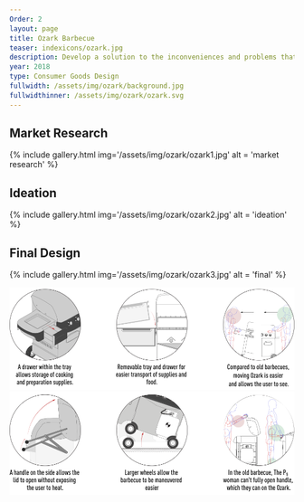 ```yaml
---
Order: 2
layout: page
title: Ozark Barbecue
teaser: indexicons/ozark.jpg
description: Develop a solution to the inconveniences and problems that cause users to avoid utilizing their barbecue
year: 2018
type: Consumer Goods Design
fullwidth: /assets/img/ozark/background.jpg
fullwidthinner: /assets/img/ozark/ozark.svg
---
```

## Market Research
{% include gallery.html img='/assets/img/ozark/ozark1.jpg' alt = 'market research' %}
## Ideation
{% include gallery.html img='/assets/img/ozark/ozark2.jpg' alt = 'ideation' %}
## Final Design
{% include gallery.html img='/assets/img/ozark/ozark3.jpg' alt = 'final' %}

<div class="col-xs-12 col-md-6">
    <img src="/assets/img/ozark/bbq1.svg" alt="Benefits1">
</div>
<div class="col-xs-12 col-md-6">
    <img src="/assets/img/ozark/bbq2.svg" alt="Benefits2">
</div>